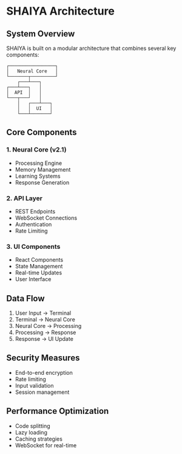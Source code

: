 # SHAIYA Architecture

## System Overview

SHAIYA is built on a modular architecture that combines several key components:

```
┌─────────────────┐
│   Neural Core   │
└───────┬─────────┘
    ┌───┴───┐
┌───┴───┐   │
│  API  │   │
└───┬───┘   │
    │   ┌───┴───┐
    │   │  UI   │
    └───┴───────┘
```

## Core Components

### 1. Neural Core (v2.1)
- Processing Engine
- Memory Management
- Learning Systems
- Response Generation

### 2. API Layer
- REST Endpoints
- WebSocket Connections
- Authentication
- Rate Limiting

### 3. UI Components
- React Components
- State Management
- Real-time Updates
- User Interface

## Data Flow

1. User Input → Terminal
2. Terminal → Neural Core
3. Neural Core → Processing
4. Processing → Response
5. Response → UI Update

## Security Measures

- End-to-end encryption
- Rate limiting
- Input validation
- Session management

## Performance Optimization

- Code splitting
- Lazy loading
- Caching strategies
- WebSocket for real-time